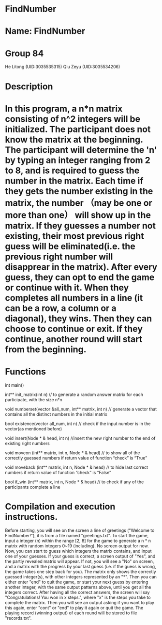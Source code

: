 # FindNumber
# Name: FindNumber
# Group 84
  He Litong (UID:3035535315)
  Qiu Zeyu (UID:3035534206)

# Description

# In this program, a n*n matrix consisting of n^2 integers will be initialized. The participant does not know the matrix at the beginning. The participant will determine the 'n' by typing an integer ranging from 2 to 8, and is required to guess the number in the matrix. Each time if they gets the number existing in the matrix, the number （may be one or more than one） will show up in the matrix. If they guesses a number not existing, their most previous right guess will be eliminated(i.e. the previous right number will disapprear in the matrix). After every guess, they can opt to end the game or continue with it. When they completes all numbers in a line (it can be a row, a column or a diagonal), they wins. Then they can choose to continue or exit. If they continue, another round will start from the beginning.

# Functions

int main()

int** init_matrix(int n) // to generate a random answer matrix for each participate, with the size n*n

void numberset(vector<int> &all_num, int** matrix, int n)
  // generate a vector that contains all the distinct numbers in the initial matrix

bool existence(vector<int> all_num, int n)
  // check if the input number is in the vector(as mentioned before)

void insert(Node * & head, int n)
  //insert the new right number to the end of existing right numbers

void moveon (int** matrix, int n, Node * & head) 
  // to show all of the correctly guessed numbers if return value of function “check” is “True”

void moveback (int** matrix, int n, Node * & head) 
  // to hide last correct numbers if return value of function “check” is “False”

bool if_win (int** matrix, int n, Node * & head)
  // to check if any of the participants complete a line


# Compilation and execution instructions.


Before starting, you will see on the screen a line of greetings ("Welcome to FindNumber!"), it is from a file named "greetings.txt".
To start the game, input a integer (n) within the range [2, 8] for the game to generate a n * n matrix with random integers 0~19 (including).
No screen output for now.
Now, you can start to guess which integers the matrix contains, and input one of your guesses.
If your guess is correct, a screen output of "Yes", and the partly revealed matrix will appear.
If not, you will see a "No" on screen, and a matrix with the progress by your last guess (i.e. if the guess is wrong, the game takes one step back for you).
The matrix only shows the correctly guessed integer(s), with other integers represented by an "*".
Then you can either enter "end" to quit the game, or start your next guess by entering another integer, with the same output patterns above, until you get all the integers correct.
After having all the correct answers, the screen will say "Congratulations! You won in x steps.", where "x" is the steps you take to complete the matrix.
Then you will see an output asking if you want to play this again, enter "cont" or "end" to play it again or quit the game.
The playing record (winning output) of each round will be stored to file "records.txt".
